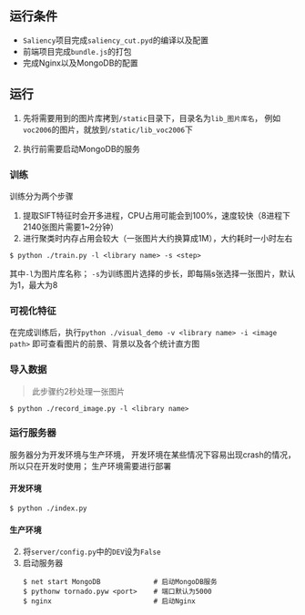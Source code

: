 ## 运行条件

* `Saliency`项目完成`saliency_cut.pyd`的编译以及配置
* 前端项目完成`bundle.js`的打包
* 完成Nginx以及MongoDB的配置

## 运行

1. 先将需要用到的图片库拷到`/static`目录下，目录名为`lib_图片库名`，
   例如`voc2006`的图片，就放到`/static/lib_voc2006`下

2. 执行前需要启动MongoDB的服务

### 训练

训练分为两个步骤

1. 提取SIFT特征时会开多进程，CPU占用可能会到100%，速度较快（8进程下2140张图片需要1~2分钟）
2. 进行聚类时内存占用会较大（一张图片大约换算成1M），大约耗时一小时左右

```
$ python ./train.py -l <library name> -s <step>
```

其中`-l`为图片库名称；
`-s`为训练图片选择的步长，即每隔s张选择一张图片，默认为1，最大为8

### 可视化特征

在完成训练后，执行`python ./visual_demo -v <library name> -i <image path>`
即可查看图片的前景、背景以及各个统计直方图

### 导入数据

> 此步骤约2秒处理一张图片

```
$ python ./record_image.py -l <library name>
```

### 运行服务器

服务器分为开发环境与生产环境，
开发环境在某些情况下容易出现crash的情况，所以只在开发时使用；
生产环境需要进行部署

#### 开发环境

```
$ python ./index.py
```

#### 生产环境

2.  将`server/config.py`中的`DEV`设为`False`
3.  启动服务器
    ```
    $ net start MongoDB             # 启动MongoDB服务
    $ pythonw tornado.pyw <port>    # 端口默认为5000
    $ nginx                         # 启动Nginx
    ```

